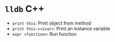 # `lldb` C++

- `print this`: Print object from method
- `print this-><ivar>`: Print an instance variable
- `expr <function>`: Run function
